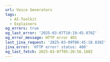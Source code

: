 ```yaml
---
url: Voice Generators
tags:
  - AI-Toolkit
  - Explainers
og_errors: true
og_last_error: '2025-03-07T10:19:45.970Z'
og_error_message: HTTP error 401
last_jina_request: '2025-03-09T06:45:18.838Z'
jina_error: 'HTTP error! status: 400'
og_last_fetch: 2025-03-07T05:20:56.180Z
---
```


